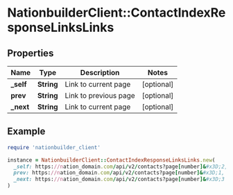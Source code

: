 # NationbuilderClient::ContactIndexResponseLinksLinks

## Properties

| Name | Type | Description | Notes |
| ---- | ---- | ----------- | ----- |
| **_self** | **String** | Link to current page | [optional] |
| **prev** | **String** | Link to previous page | [optional] |
| **_next** | **String** | Link to current page | [optional] |

## Example

```ruby
require 'nationbuilder_client'

instance = NationbuilderClient::ContactIndexResponseLinksLinks.new(
  _self: https://nation_domain.com/api/v2/contacts?page[number]&#x3D;2,
  prev: https://nation_domain.com/api/v2/contacts?page[number]&#x3D;1,
  _next: https://nation_domain.com/api/v2/contacts?page[number]&#x3D;3
)
```

